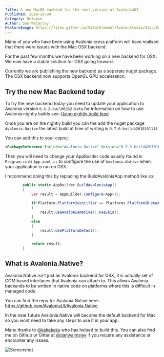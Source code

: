 ```yaml
---
Title: A new MacOS backend for the next version of AvaloniaUI
Published: 2018-10-09
Category: Release
Author: Dan Walmsley
FeatureImage: https://files.gitter.im/VitalElement/AvalonStudio/51zL/Screen-Shot-2018-10-12-at-00.47.42.png
---
```


Many of you who have been using Avalonia cross platform will have realised that there were issues with the Mac OSX backend.

For the past few months we have been working on a new backend for OSX. We now have a stable solution for OSX going forward.

Currently we are publishing the new backend as a seperate nuget package. The OSX backend now supports OpenGL GPU acceleration.

## Try the new Mac Backend today

To try the new backend today you need to update your application to Avalonia version `0.6.2-build6362-beta` for information on how to use Avalonia nightly builds see: [Using nightly build feed](https://github.com/AvaloniaUI/Avalonia/wiki/Using-nightly-build-feed)

Once you are on the nightly build you can the add the nuget package `Avalonia.Native` the latest build at time of writing is
`0.7.0-build42018101111`

You can add this to your csproj:

```xml
<PackageReference Include="Avalonia.Native" Version="0.7.0-build42018101111"/>
```

Then you will need to change your AppBuilder code usually found in `Program.cs` or `App.xaml.cs` to configure the use of `Avalonia.Native` when your application is run on OSX.

I recommend doing this by replacing the BuildAvaloniaApp method like so:

```csharp
        public static AppBuilder BuildAvaloniaApp()
        {
            var result = AppBuilder.Configure<App>();
            
            if(Platform.PlatformIdentifier == Platforms.PlatformID.MacOSX)
            {
                result.UseAvaloniaNative().UseSkia();
            }
            else
            {
                result.UsePlatformDetect();
            }

            return result;
        }


```

## What is Avalonia.Native?

Avalonia.Native isn't just an Avalonia backend for OSX, it is actually set of COM based interfaces that Avalonia can attach to. This allows Avalonia  backends to be written in native code on platforms where this is difficult in managed code.

You can find the repo for Avalonia.Native here:
https://github.com/AvaloniaUI/Avalonia.Native

In the near future Avalonia.Native will become the default backend for Mac so you wont need to take any steps to use it in your app.

Many thanks to [@kekekeks](https://github.com/kekekeks) who has helped to build this. You can also find me on Github or Gitter at [@danwalmsley](https://github.com/danwalmsley) if you require any assistance or encounter any issues.

![Screenshot](https://files.gitter.im/VitalElement/AvalonStudio/51zL/Screen-Shot-2018-10-12-at-00.47.42.png)

